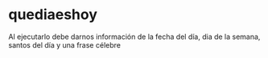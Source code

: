 # quediaeshoy
Al ejecutarlo debe darnos información de la fecha del día, dia de la semana, santos del día y una frase célebre
